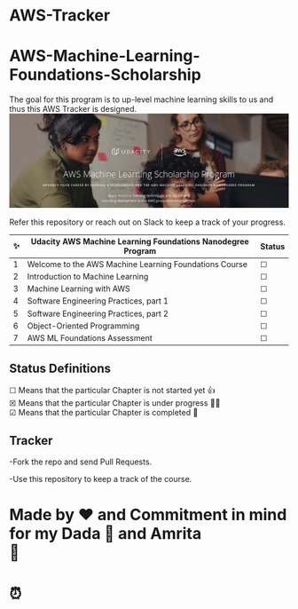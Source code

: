 # AWS-Tracker
# AWS-Machine-Learning-Foundations-Scholarship
The goal for this program is to up-level machine learning skills to us and thus this AWS Tracker is designed.
![AWSML-Banner](AWSML-Banner.png)

Refer this repository or reach out on Slack to keep a track of your progress.

✨| Udacity AWS Machine Learning Foundations Nanodegree Program | Status
--- | ---| ---
1 | Welcome to the AWS Machine Learning Foundations Course | &#9744;
2 | Introduction to Machine Learning |  &#9744;
3 | Machine Learning with AWS |  &#9744;
4 | Software Engineering Practices, part 1 |  &#9744;
5 | Software Engineering Practices, part 2 |  &#9744;
6 | Object-Oriented Programming |  &#9744;
7 | AWS ML Foundations Assessment | &#9744;

## Status Definitions
 &#9744; Means that the particular Chapter is not started yet 👍 <br>
 &#9746; Means that the particular Chapter is under progress 👨‍💻 <br>
 &#9745; Means that the particular Chapter is completed 🎉
 
 
 ## Tracker
 -Fork the repo and send Pull Requests.
 
 -Use this repository to keep a track of the course. 
 
 # Made by ❤️ and Commitment in mind for my Dada 👦 and Amrita<br> 👧
 # ⏰
 
 
 
